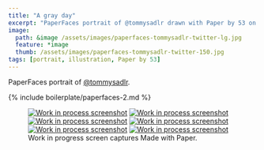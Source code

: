 ```yaml
---
title: "A gray day"
excerpt: "PaperFaces portrait of @tommysadlr drawn with Paper by 53 on an iPad."
image: 
  path: &image /assets/images/paperfaces-tommysadlr-twitter-lg.jpg 
  feature: *image
  thumb: /assets/images/paperfaces-tommysadlr-twitter-150.jpg
tags: [portrait, illustration, Paper by 53]
---
```


PaperFaces portrait of [@tommysadlr](http://twitter.com/tommysadlr).

{% include boilerplate/paperfaces-2.md %}

<figure class="third">
	<a href="{{ site.url }}/assets/images/paperfaces-tommysadlr-process-1-lg.jpg"><img src="{{ site.url }}/assets/images/paperfaces-tommysadlr-process-1-600.jpg" alt="Work in process screenshot"></a>
	<a href="{{ site.url }}/assets/images/paperfaces-tommysadlr-process-2-lg.jpg"><img src="{{ site.url }}/assets/images/paperfaces-tommysadlr-process-2-600.jpg" alt="Work in process screenshot"></a>
	<a href="{{ site.url }}/assets/images/paperfaces-tommysadlr-process-3-lg.jpg"><img src="{{ site.url }}/assets/images/paperfaces-tommysadlr-process-3-600.jpg" alt="Work in process screenshot"></a>
	<a href="{{ site.url }}/assets/images/paperfaces-tommysadlr-process-4-lg.jpg"><img src="{{ site.url }}/assets/images/paperfaces-tommysadlr-process-4-600.jpg" alt="Work in process screenshot"></a>
	<a href="{{ site.url }}/assets/images/paperfaces-tommysadlr-process-5-lg.jpg"><img src="{{ site.url }}/assets/images/paperfaces-tommysadlr-process-5-600.jpg" alt="Work in process screenshot"></a>
	<a href="{{ site.url }}/assets/images/paperfaces-tommysadlr-process-6-lg.jpg"><img src="{{ site.url }}/assets/images/paperfaces-tommysadlr-process-6-600.jpg" alt="Work in process screenshot"></a>
	<figcaption>Work in progress screen captures Made with Paper.</figcaption>
</figure>